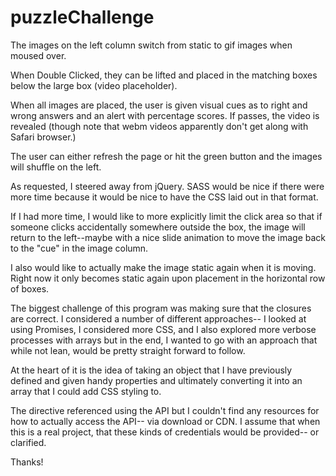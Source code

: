 # puzzleChallenge

The images on the left column switch from static to gif images when moused over.

When Double Clicked, they can be lifted and placed in the matching boxes below the large box (video placeholder).

When all images are placed, the user is given visual cues as to right and wrong answers and an alert with percentage scores.
If passes, the video is revealed (though note that webm videos apparently don't get along with Safari browser.)

The user can either refresh the page or hit the green button and the images will shuffle on the left.

As requested, I steered away from jQuery.  SASS would be nice if there were more time because it would be nice to have the CSS laid out in that format.

If I had more time, I would like to more explicitly limit the click area so that if someone clicks accidentally somewhere outside the box, the image will return to the left--maybe with a nice slide animation to move the image back to the "cue" in the image column.

I also would like to actually make the image static again when it is moving.  Right now it only becomes static again upon placement in the horizontal row of boxes.

The biggest challenge of this program was making sure that the closures are correct.  I considered a number of different approaches-- I looked at using Promises, I considered more CSS, and I also explored more verbose processes with arrays but in the end, I wanted to go with an approach that while not lean, would be pretty straight forward to follow.  

At the heart of it is the idea of taking an object that I have previously defined and given handy properties and ultimately converting it into an array that I could add CSS styling to.  

The directive referenced using the API but I couldn't find any resources for how to actually access the API-- via download or CDN.  I assume that when this is a real project, that these kinds of credentials would be provided-- or clarified.

Thanks!
